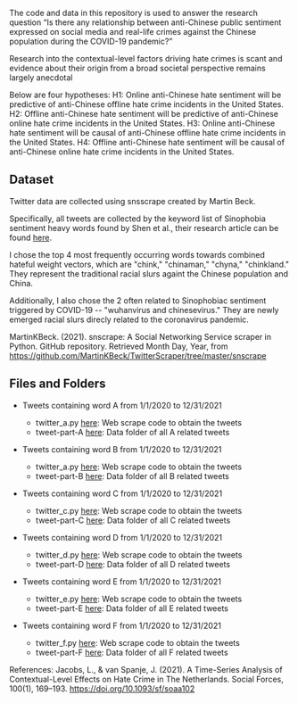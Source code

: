 The code and data in this repository is used to answer the research question “Is there any relationship between anti-Chinese public sentiment 
expressed on social media and real-life crimes against the Chinese population during the COVID-19 pandemic?”

Research into the contextual-level factors driving hate crimes is scant and evidence about their origin from a broad societal perspective remains largely anecdotal

Below are four hypotheses: 
H1: Online anti-Chinese hate sentiment will be predictive of anti-Chinese offline hate crime incidents in the United States.
H2: Offline anti-Chinese hate sentiment will be predictive of anti-Chinese online hate crime incidents in the United States.
H3: Online anti-Chinese hate sentiment will be causal of anti-Chinese offline hate crime incidents in the United States.
H4: Offline anti-Chinese hate sentiment will be causal of anti-Chinese online hate crime incidents in the United States.


## Dataset
Twitter data are collected using snsscrape created by Martin Beck.

Specifically, all tweets are collected by the keyword list of Sinophobia sentiment heavy words found by Shen et al., their research article can be found [here](https://ojs.aaai.org/index.php/ICWSM/article/view/19348).

I chose the top 4 most frequently occurring words towards combined hateful weight vectors, which are "chink," "chinaman," "chyna," "chinkland." They represent the traditional racial slurs againt the Chinese population and China.

Additionally, I also chose the 2 often related to Sinophobiac sentiment triggered by COVID-19 -- "wuhanvirus and chinesevirus." They are newly emerged racial slurs direcly related to the coronavirus pandemic.

MartinKBeck. (2021). snscrape: A Social Networking Service scraper in Python. GitHub repository. Retrieved Month Day, Year, from https://github.com/MartinKBeck/TwitterScraper/tree/master/snscrape


## Files and Folders
- Tweets containing word A from 1/1/2020 to 12/31/2021
    - twitter_a.py [here](https://github.com/macs30200-s23/replication-materials-yuzhouw313/blob/main/twitter_a.py): Web scrape code to obtain the tweets
    - tweet-part-A [here](https://github.com/macs30200-s23/replication-materials-yuzhouw313/tree/main/tweet-part-A): Data folder of all A related tweets

- Tweets containing word B from 1/1/2020 to 12/31/2021
    - twitter_a.py [here](https://github.com/macs30200-s23/replication-materials-yuzhouw313/blob/main/twitter_a.py): Web scrape code to obtain the tweets
    - tweet-part-B [here](https://github.com/macs30200-s23/replication-materials-yuzhouw313/tree/main/tweet-part-B): Data folder of all B related tweets

- Tweets containing word C from 1/1/2020 to 12/31/2021
    - twitter_c.py [here](https://github.com/macs30200-s23/replication-materials-yuzhouw313/blob/main/twitter_c.py): Web scrape code to obtain the tweets
    - tweet-part-C [here](https://github.com/macs30200-s23/replication-materials-yuzhouw313/tree/main/tweet-part-C): Data folder of all C related tweets

- Tweets containing word D from 1/1/2020 to 12/31/2021
    - twitter_d.py [here](https://github.com/macs30200-s23/replication-materials-yuzhouw313/blob/main/twitter_d.py): Web scrape code to obtain the tweets
    - tweet-part-D [here](https://github.com/macs30200-s23/replication-materials-yuzhouw313/tree/main/tweet-part-D): Data folder of all D related tweets

- Tweets containing word E from 1/1/2020 to 12/31/2021
    - twitter_e.py [here](https://github.com/macs30200-s23/replication-materials-yuzhouw313/blob/main/twitter_e.py): Web scrape code to obtain the tweets
    - tweet-part-E [here](https://github.com/macs30200-s23/replication-materials-yuzhouw313/tree/main/tweet-part-E): Data folder of all E related tweets

- Tweets containing word F from 1/1/2020 to 12/31/2021
    - twitter_f.py [here](https://github.com/macs30200-s23/replication-materials-yuzhouw313/blob/main/twitter_f.py): Web scrape code to obtain the tweets
    - tweet-part-F [here](https://github.com/macs30200-s23/replication-materials-yuzhouw313/tree/main/tweet-part-F): Data folder of all F related tweets


References:
Jacobs, L., & van Spanje, J. (2021). A Time-Series Analysis of Contextual-Level Effects on Hate Crime in The Netherlands. Social Forces, 100(1), 169–193. https://doi.org/10.1093/sf/soaa102